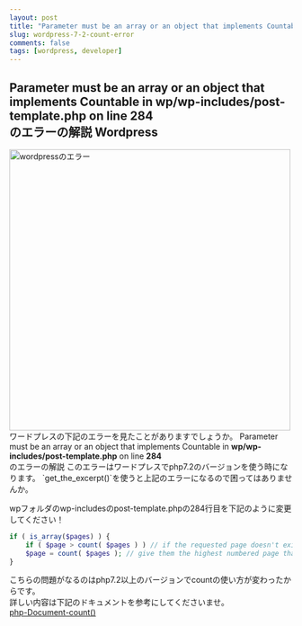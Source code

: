 ```yaml
---
layout: post
title: "Parameter must be an array or an object that implements Countable in"
slug: wordpress-7-2-count-error
comments: false
tags: [wordpress, developer]
---
```

## Parameter must be an array or an object that implements Countable in <b>wp/wp-includes/post-template.php</b> on line <b>284</b><br />のエラーの解説 Wordpress
<img src="https://drive.google.com/uc?export=view&id=1v1g06Mvx-zclnrCYaiONnnaPSZV-wswx" alt="wordpressのエラー"  width="500" >
ワードプレスの下記のエラーを見たことがありますでしょうか。  
Parameter must be an array or an object that implements Countable in <b>wp/wp-includes/post-template.php</b> on line <b>284</b><br />のエラーの解説 
このエラーはワードプレスでphp7.2のバージョンを使う時になります。  
`get_the_excerpt()`を使うと上記のエラーになるので困ってはありませんか。  

wpフォルダのwp-includesのpost-template.phpの284行目を下記のように変更してください！  
```php
if ( is_array($pages) ) {
    if ( $page > count( $pages ) ) // if the requested page doesn't exist
    $page = count( $pages ); // give them the highest numbered page that DOES exist
}
```

こちらの問題がなるのはphp7.2以上のバージョンでcountの使い方が変わったからです。  
詳しい内容は下記のドキュメントを参考にしてくださいませ。  
[php-Document-count()](https://www.php.net/manual/ja/function.count.php)
